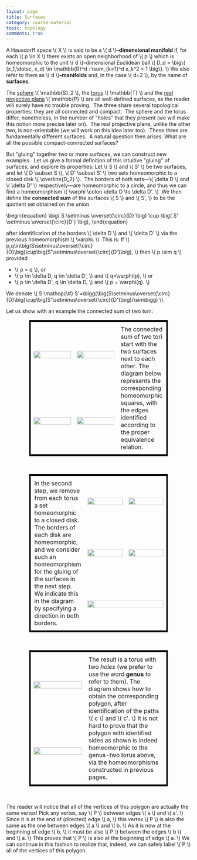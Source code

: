 ```yaml
---
layout: page
title: Surfaces
category: course-material
topic: topology
comments: true 
---
```


A Hausdorff space <span>\\( X \\)</span> is said to be a <span>\\( d \\)</span>**–dimensional manifold** if, for each <span>\\( p \in X \\)</span> there exists an open neighborhood of <span>\\( p \\)</span> which is homeomorphic to the unit <span>\\( d \\)</span>–dimensional Euclidean ball <span>\\( D_d = \big\\{ (x\_1,\dotsc, x\_d) \in \mathbb{R}^d : \sum\_{k=1}^d x\_k^2 < 1 \big\\}. \\)</span>  We also refer to them as <span>\\( d \\)</span>**–manifolds** and, in the case <span>\\( d=2 \\)</span>, by the name of **surfaces**.

The <a href="http://blancosilva.github.io/course-material/2010/10/29/spheres.html" target="_self">sphere</a> <span>\\( \mathbb{S}_2 \\)</span>, the <a href="http://blancosilva.github.io/course-material/2010/10/28/torus.html" target="_self">torus</a> <span>\\( \mathbb{T} \\)</span> and the <a href="http://blancosilva.github.io/course-material/2010/10/28/the-real-projective-plane.html" target="_self">real projective plane</a> <span>\\( \mathbb{P} \\)</span> are all well-defined surfaces, as the reader will surely have no trouble proving.  The three share several topological properties: they are all connected and compact.  The sphere and the torus differ, nonetheless, in the number of "holes" that they present (we will make this notion more precise later on).  The real projective plane, unlike the other two, is non-orientable (we will work on this idea later too).  These three are fundamentally different surfaces.  A natural question then arises: What are all the possible compact-connected surfaces?

But "gluing" together two or more surfaces, we can construct new examples.  Let us give a formal definition of this intuitive "gluing" of surfaces, and explore its properties: Let <span>\\( S \\)</span> and <span>\\( S' \\)</span> be two surfaces, and let <span>\\( D \subset S \\)</span>, <span>\\( D' \subset S' \\)</span> two sets homeomorphic to a closed disk <span>\\( \overline{D_2} \\)</span>.  The borders of both sets—<span>\\( \delta D \\)</span> and <span>\\( \delta D' \\)</span> respectively—are homeomorphic to a circle, and thus we can find a homeomorphism <span>\\( \varphi \colon \delta D \to \delta D'. \\)</span>  We then define the **connected sum** of the surfaces <span>\\( S \\)</span> and <span>\\( S', \\)</span> to be the quotient set obtained on the union

<div>
\begin{equation}
 \big( S \setminus \overset{\circ}{D} \big) \cup \big( S' \setminus \overset{\circ}{D'} \big),
 \end{equation}
</div>

after identification of the borders <span>\\( \delta D \\)</span> and <span>\\( \delta D' \\)</span> via the previous homeomorphism <span>\\( \varphi. \\)</span>  This is:
If <span>\\( p,q\in\big(S\setminus\overset{\circ}{D}\big)\cup\big(S'\setminus\overset{\circ}{D'}\big), \\) </span> then <span>\\( p \sim q \\)</span> provided

* <span>\\( p = q \\)</span>, or
* <span>\\( p \in \delta D, q \in \delta D', \\)</span> and <span>\\( q=\varphi(p), \\)</span> or
* <span>\\( p \in \delta D', q \in \delta D, \\)</span> and <span>\\( p = \varphi(q). \\)</span>

We denote <span>\\( S \mathop{\\#} S'=\bigg(\big(S\setminus\overset{\circ}{D}\big)\cup\big(S'\setminus\overset{\circ}{D'}\big)/\sim\bigg) \\)</span>.

Let us show with an example the connected sum of two torii:

<table style="width:75%; margin-left:auto; margin-right:auto; border:4px solid black;">
	<tbody>
<tr>
<td style="width:33%;text-align:center;vertical-align:middle;border-width:0;"><img src="http://farm5.static.flickr.com/4112/5127794052_6d89be203b_o_d.jpg" alt="" width="100%" /></td>
<td style="width:33%;text-align:center;vertical-align:middle;border-width:0;"><img src="http://farm5.static.flickr.com/4112/5127794052_6d89be203b_o_d.jpg" alt="" width="100%" /></td>
<td style="padding:10px; width:33%;vertical-align:top;xtext-align:justify;border-width:0;" rowspan="2">The connected sum of two tori start with the two surfaces next to each other.  The diagram below represents the corresponding homeomorphic squares, with the edges identified according to the proper equivalence relation.</td>
</tr>
<tr>
<td style="width:33%;text-align:center;vertical-align:middle;border-width:0;"><img src="http://farm5.static.flickr.com/4011/5127212155_711f3cd063_o_d.jpg" alt="" width="100%" /></td>
<td style="width:33%;text-align:center;vertical-align:middle;border-width:0;"><img src="http://farm5.static.flickr.com/4011/5127212155_711f3cd063_o_d.jpg" alt="" width="100%" /></td>
</tr>
</tbody>
</table>

<br />

<table style="width:75%; margin-left:auto; margin-right:auto; border:4px solid black;">
	<tbody>
<tr>
<td style="padding:10px; width:33%;vertical-align:top;xtext-align:justify;border-width:0;" rowspan="3">In the second step, we remove from each torus a set homeomorphic to a closed disk.  The borders of each disk are homeomorphic, and we consider such an homeomorphism for the gluing of the surfaces in the next step.  We indicate this in the diagram by specifying a direction in both borders.</td>
<td style="width:33%;text-align:center;vertical-align:middle;border-width:0;"><img src="http://farm5.static.flickr.com/4125/5127794080_295d802707_o_d.jpg" alt="" width="100%" /></td>
<td style="width:33%;text-align:center;vertical-align:middle;border-width:0;"><img src="http://farm2.static.flickr.com/1120/5127188305_3401f74d2c_o_d.jpg" alt="" width="100%" /></td>
</tr>
<tr>
<td style="width:33%;text-align:center;vertical-align:middle;border-width:0;"><img src="http://farm2.static.flickr.com/1196/5127919908_ace2ce95f1_o_d.jpg" alt="" width="100%" /></td>
<td style="width:33%;text-align:center;vertical-align:middle;border-width:0;"><img src="http://farm2.static.flickr.com/1321/5127314303_152ff8763c_o_d.jpg" alt="" width="100%" /></td>
</tr>
<tr>
<td style="width:66%;vertical-align:middle;border-width:0;" colspan="2"><img src="http://farm2.static.flickr.com/1157/5136494837_109ab99a8c_b_d.jpg" alt="" width="100%" /></td>
</tr>
</tbody>
</table>

<br />

<table style="width:75%; margin-left:auto; margin-right:auto; border:4px solid black;">
	<tbody>
<tr>
<td style="width:40%;text-align:center;vertical-align:middle;border-width:0;"><img src="http://farm5.static.flickr.com/4124/5135962570_1ab3beaa2f_o_d.jpg" alt="" width="100%" /></td>
<td style="padding:10px; width:60%;vertical-align:top;xtext-align:justify ;border-width:0;" rowspan="2">The result is a torus with two <em>holes</em> (we prefer to use the word  <strong>genus</strong> to refer to them).  The diagram shows how to obtain the corresponding polygon, after identification of the paths \( c \) and \( c'. \)  It is not hard to prove that the polygon with identified sides as shown is indeed homeomorphic to the genus-two torus above, via the homeomorphisms constructed in previous pages.</td>
</tr>
<tr>
<td style="width:40%;text-align:center;vertical-align:middle;border-width:0;"><img src="http://farm2.static.flickr.com/1111/5135719991_d0356411dd_o_d.jpg" alt="" width="100%" /></td>
</tr>
</tbody>
</table>

<br />

The reader will notice that all of the vertices of this polygon are actually the same vertex! Pick any vertex, say <span>\\( P \\)</span> between edges <span>\\( a \\)</span> and <span>\\( a'. \\)</span>  Since it is at the end of (directed) edge <span>\\( a, \\)</span> this vertex <span>\\( P \\)</span> is also the same as the one between edges <span>\\( a \\)</span> and <span>\\( b. \\)</span>  As it is now at the beginning of edge <span>\\( b, \\)</span> it must be also <span>\\( P \\)</span> between the edges <span>\\( b \\)</span> and <span>\\( a. \\)</span>  This proves that <span>\\( P \\)</span> is also at the beginning of edge <span>\\( a. \\)</span>  We can continue in this fashion to realize that, indeed, we can safely label <span>\\( P \\)</span> all of the vertices of this polygon.
